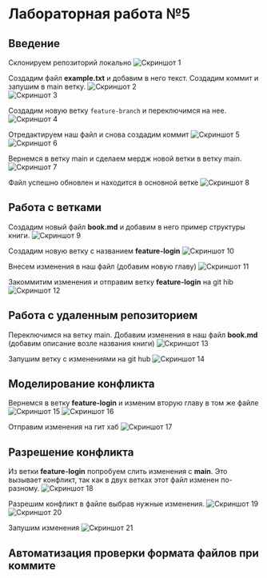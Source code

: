 # Лабораторная работа №5

## Введение

Склонируем репозиторий локально
![Скриншот 1](/screenshots/Screenshot_1.png)  

Создадим файл **example.txt** и добавим в него текст. Создадим коммит и запушим в main ветку.
![Скриншот 2](/screenshots/Screenshot_2.png)  
![Скриншот 3](/screenshots/Screenshot_3.png)  

Создадим новую ветку ```feature-branch``` и переключимся на нее. 
![Скриншот 4](/screenshots/Screenshot_4.png)  

Отредактируем наш файл и снова создадим коммит
![Скриншот 5](/screenshots/Screenshot_5.png)  
![Скриншот 6](/screenshots/Screenshot_6.png)  

Вернемся в ветку main и сделаем мердж новой ветки в ветку main.
![Скриншот 7](/screenshots/Screenshot_7.png)  

Файл успешно обновлен и находится в основной ветке
![Скриншот 8](/screenshots/Screenshot_8.png)  


## Работа с ветками
Создадим новый файл **book.md** и добавим в него пример структуры книги. 
![Скриншот 9](/screenshots/Screenshot_9.png)  

Создадим новую ветку с названием **feature-login**
![Скриншот 10](/screenshots/Screenshot_10.png) 

Внесем изменения в наш файл (добавим новую главу)
![Скриншот 11](/screenshots/Screenshot_11.png) 

Закоммитим изменения и отправим ветку **feature-login** на git hib
![Скриншот 12](/screenshots/Screenshot_12.png) 


## Работа с удаленным репозиторием
Переключимся на ветку main. Добавим изменения в наш файл **book.md** (добавим описание возле названия книги)
![Скриншот 13](/screenshots/Screenshot_13.png) 

Запушим ветку с изменениями на git hub
![Скриншот 14](/screenshots/Screenshot_14.png) 

## Моделирование конфликта
Вернемся в ветку **feature-login** и изменим вторую главу в том же файле
![Скриншот 15](/screenshots/Screenshot_15.png) 
![Скриншот 16](/screenshots/Screenshot_16.png) 

Отправим изменения на гит хаб
![Скриншот 17](/screenshots/Screenshot_17.png) 

## Разрешение конфликта
Из ветки **feature-login** попробуем слить изменения с **main**. Это вызывает конфликт, так как в двух ветках этот файл изменен по-разному.
![Скриншот 18](/screenshots/Screenshot_18.png) 

Разрешим конфликт в файле выбрав нужные изменения.
![Скриншот 19](/screenshots/Screenshot_19.png) 
![Скриншот 20](/screenshots/Screenshot_20.png) 

Запушим изменения
![Скриншот 21](/screenshots/Screenshot_21.png) 


## Автоматизация проверки формата файлов при коммите
